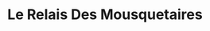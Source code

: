 ---
title: "Le Relais Des Mousquetaires"
url: /pignans/le-relais-des-mousquetaires/
shop: supermarché
---